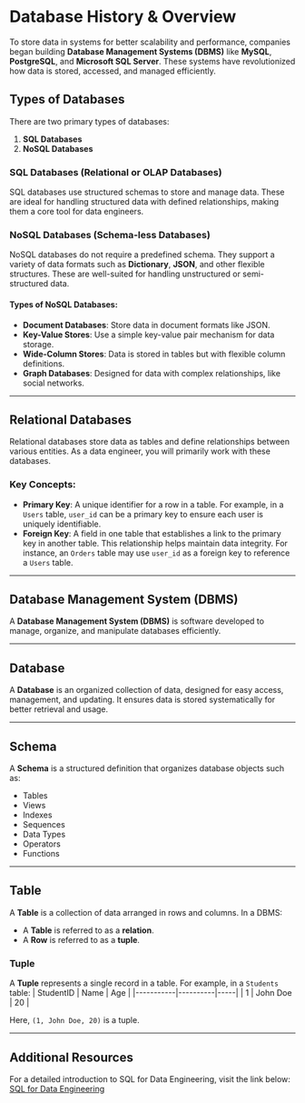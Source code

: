 # Database History & Overview

To store data in systems for better scalability and performance, companies began building **Database Management Systems (DBMS)** like **MySQL**, **PostgreSQL**, and **Microsoft SQL Server**. These systems have revolutionized how data is stored, accessed, and managed efficiently.

## Types of Databases
There are two primary types of databases:
1. **SQL Databases**
2. **NoSQL Databases**

### SQL Databases (Relational or OLAP Databases)
SQL databases use structured schemas to store and manage data. These are ideal for handling structured data with defined relationships, making them a core tool for data engineers. 

### NoSQL Databases (Schema-less Databases)
NoSQL databases do not require a predefined schema. They support a variety of data formats such as **Dictionary**, **JSON**, and other flexible structures. These are well-suited for handling unstructured or semi-structured data.

#### Types of NoSQL Databases:
- **Document Databases**: Store data in document formats like JSON.
- **Key-Value Stores**: Use a simple key-value pair mechanism for data storage.
- **Wide-Column Stores**: Data is stored in tables but with flexible column definitions.
- **Graph Databases**: Designed for data with complex relationships, like social networks.

---

## Relational Databases
Relational databases store data as tables and define relationships between various entities. As a data engineer, you will primarily work with these databases.

### Key Concepts:
- **Primary Key**: A unique identifier for a row in a table. For example, in a `Users` table, `user_id` can be a primary key to ensure each user is uniquely identifiable.
- **Foreign Key**: A field in one table that establishes a link to the primary key in another table. This relationship helps maintain data integrity. For instance, an `Orders` table may use `user_id` as a foreign key to reference a `Users` table.

---

## Database Management System (DBMS)
A **Database Management System (DBMS)** is software developed to manage, organize, and manipulate databases efficiently.

---

## Database
A **Database** is an organized collection of data, designed for easy access, management, and updating. It ensures data is stored systematically for better retrieval and usage.

---

## Schema
A **Schema** is a structured definition that organizes database objects such as:
- Tables
- Views
- Indexes
- Sequences
- Data Types
- Operators
- Functions

---

## Table
A **Table** is a collection of data arranged in rows and columns. In a DBMS:
- A **Table** is referred to as a **relation**.
- A **Row** is referred to as a **tuple**.

### Tuple
A **Tuple** represents a single record in a table. For example, in a `Students` table:
| StudentID | Name     | Age |
|-----------|----------|-----|
| 1         | John Doe | 20  |

Here, `(1, John Doe, 20)` is a tuple.

---

## Additional Resources
For a detailed introduction to SQL for Data Engineering, visit the link below:
[SQL for Data Engineering](https://datawithdarshil.notion.site/SQL-for-Data-Engineering-b59d137564484daea85063adb2c2d429?pvs=4)

